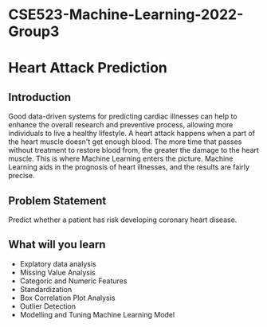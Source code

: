 # CSE523-Machine-Learning-2022-Group3
# Heart Attack Prediction

## Introduction

Good data-driven systems for predicting cardiac illnesses can help to enhance the overall research and preventive process, allowing more individuals to live a healthy lifestyle. A heart attack happens when a part of the heart muscle doesn't get enough blood. The more time that passes without treatment to restore blood from, the greater the damage to the heart muscle. This is where Machine Learning enters the picture. Machine Learning aids in the prognosis of heart illnesses, and the results are fairly precise.


## Problem Statement
Predict whether a patient has risk developing coronary heart disease.

## What will you learn
* Explatory data analysis
* Missing Value Analysis
* Categoric and Numeric Features
* Standardization
* Box Correlation Plot Analysis
* Outlier Detection
* Modelling and Tuning Machine Learning Model
